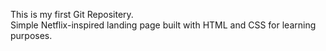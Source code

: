 This is my first Git Repositery.
<br>
 Simple Netflix-inspired landing page built with HTML and CSS for learning purposes.